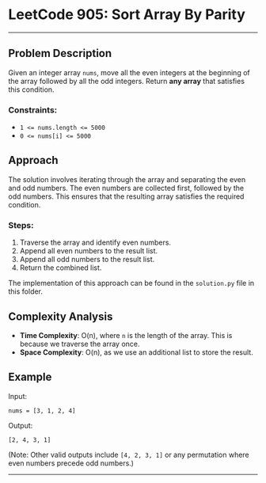 # LeetCode 905: Sort Array By Parity

---
## Problem Description

Given an integer array `nums`, move all the even integers at the beginning of the array followed by all the odd integers. Return **any array** that satisfies this condition.

### Constraints:
- `1 <= nums.length <= 5000`
- `0 <= nums[i] <= 5000`

## Approach

The solution involves iterating through the array and separating the even and odd numbers. The even numbers are collected first, followed by the odd numbers. This ensures that the resulting array satisfies the required condition.

### Steps:
1. Traverse the array and identify even numbers.
2. Append all even numbers to the result list.
3. Append all odd numbers to the result list.
4. Return the combined list.

The implementation of this approach can be found in the `solution.py` file in this folder.

## Complexity Analysis

- **Time Complexity**: O(n), where `n` is the length of the array. This is because we traverse the array once.
- **Space Complexity**: O(n), as we use an additional list to store the result.

## Example

Input:
```
nums = [3, 1, 2, 4]
```

Output:
```
[2, 4, 3, 1]
```

(Note: Other valid outputs include `[4, 2, 3, 1]` or any permutation where even numbers precede odd numbers.)

---